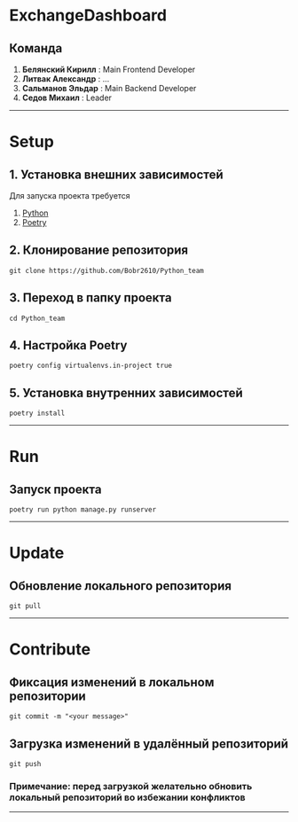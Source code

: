# ExchangeDashboard

## Команда
1. **Белянский Кирилл** : Main Frontend Developer
2. **Литвак Александр** : ...
3. **Сальманов Эльдар** : Main Backend Developer
4. **Седов Михаил**     : Leader
---

# Setup

## 1. Установка внешних зависимостей

Для запуска проекта требуется
1. [Python](https://www.python.org/)
2. [Poetry](https://python-poetry.org/)

## 2. Клонирование репозитория
```shell
git clone https://github.com/Bobr2610/Python_team
```

## 3. Переход в папку проекта
```shell
cd Python_team
```

## 4. Настройка Poetry
```shell
poetry config virtualenvs.in-project true
```

## 5. Установка внутренних зависимостей
```shell
poetry install
```

---

# Run

## Запуск проекта
```shell
poetry run python manage.py runserver
```

---

# Update

## Обновление локального репозитория
```shell
git pull
```

---

# Contribute

## Фиксация изменений в локальном репозитории
```shell
git commit -m "<your message>"
```

## Загрузка изменений в удалённый репозиторий
```shell
git push
```

### Примечание: перед загрузкой желательно обновить локальный репозиторий во избежании конфликтов

---
